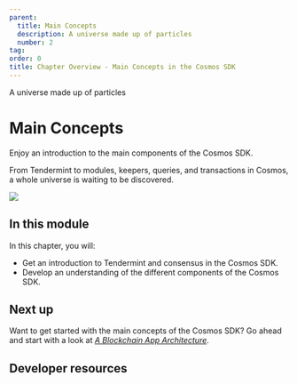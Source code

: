 ```yaml
---
parent:
  title: Main Concepts
  description: A universe made up of particles
  number: 2
tag: 
order: 0
title: Chapter Overview - Main Concepts in the Cosmos SDK
---
```


<div class="tm-overline tm-rf-1 tm-lh-title tm-medium tm-muted">A universe made up of particles</div>
<h1 class="mt-4 mb-6">Main Concepts</h1>

Enjoy an introduction to the main components of the Cosmos SDK.

From Tendermint to modules, keepers, queries, and transactions in Cosmos, a whole universe is waiting to be discovered.

![](/cosmos_dev_portal_module-03-lp.png)

## In this module

<HighlightBox type="learning">

In this chapter, you will:

* Get an introduction to Tendermint and consensus in the Cosmos SDK.
* Develop an understanding of the different components of the Cosmos SDK.

</HighlightBox>

<card-module/>

## Next up

Want to get started with the main concepts of the Cosmos SDK? Go ahead and start with a look at _[A Blockchain App Architecture](./architecture.md)_.

## Developer resources

<div v-for="resource in $themeConfig.resources">
  <Resource 
    :title="resource.title" 
    :description="resource.description" 
    :links="resource.links" 
    :image="resource.image"
    :large="true"
  />
  <br/>
</div>
